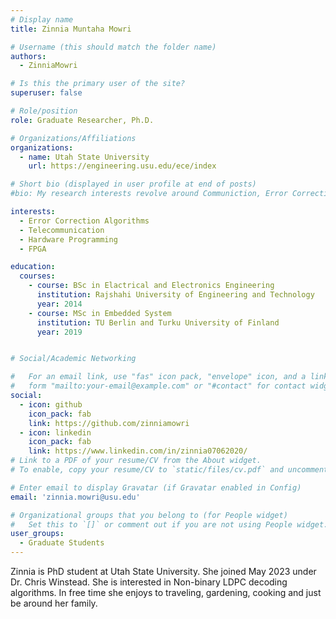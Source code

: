 ```yaml
---
# Display name
title: Zinnia Muntaha Mowri

# Username (this should match the folder name)
authors:
  - ZinniaMowri

# Is this the primary user of the site?
superuser: false

# Role/position
role: Graduate Researcher, Ph.D.

# Organizations/Affiliations
organizations:
  - name: Utah State University
    url: https://engineering.usu.edu/ece/index

# Short bio (displayed in user profile at end of posts)
#bio: My research interests revolve around Communiction, Error Correction Coding and FPGA programming.

interests:
  - Error Correction Algorithms
  - Telecommunication
  - Hardware Programming
  - FPGA

education:
  courses:
    - course: BSc in Elactrical and Electronics Engineering
      institution: Rajshahi University of Engineering and Technology
      year: 2014
    - course: MSc in Embedded System
      institution: TU Berlin and Turku University of Finland
      year: 2019


# Social/Academic Networking

#   For an email link, use "fas" icon pack, "envelope" icon, and a link in the
#   form "mailto:your-email@example.com" or "#contact" for contact widget.
social:
  - icon: github
    icon_pack: fab
    link: https://github.com/zinniamowri
  - icon: linkedin
    icon_pack: fab
    link: https://www.linkedin.com/in/zinnia07062020/
# Link to a PDF of your resume/CV from the About widget.
# To enable, copy your resume/CV to `static/files/cv.pdf` and uncomment the lines below.

# Enter email to display Gravatar (if Gravatar enabled in Config)
email: 'zinnia.mowri@usu.edu'

# Organizational groups that you belong to (for People widget)
#   Set this to `[]` or comment out if you are not using People widget.
user_groups:
  - Graduate Students
---
```

Zinnia is PhD student at Utah State University. She joined May 2023 under Dr. Chris Winstead. She is interested in Non-binary LDPC decoding algorithms. In free time she enjoys to traveling, gardening, cooking and just be around her family.
